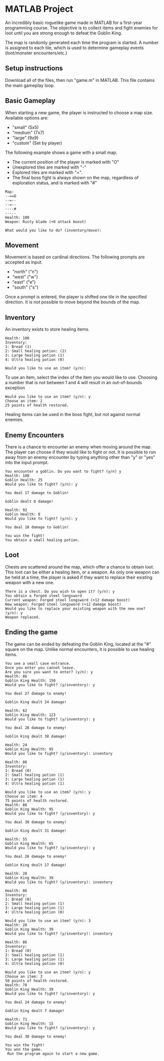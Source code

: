 # MATLAB Project

An incredibly basic roguelike game made in MATLAB for a first-year programming course. The objective is to collect items and fight enemies for loot until you are strong enough to defeat the Goblin King.

The map is randomly generated each time the program is started. A number is assigned to each tile, which is used to determine gameplay events (loot/monster encounters/etc.)

## Setup instructions

Download all of the files, then run "game.m" in MATLAB. This file contains the main gameplay loop.

## Basic Gameplay

When starting a new game, the player is instructed to choose a map size. Available options are:

* "small" (5x5)
* "medium" (7x7)
* "large" (9x9)
* "custom" (Set by player)


The following example shows a game with a small map. 

* The current position of the player is marked with "O"
* Unexplored tiles are marked with "-"
* Explored tiles are marked with "=".
* The final boss fight is always shown on the map, regardless of exploration status, and is marked with "#"

```
Map:
--==O
--=--
--=--
----#
-----
Health: 100
Weapon: Rusty blade (+0 attack boost)

What would you like to do? (inventory/move): 
```

## Movement

Movement is based on cardinal directions. The following prompts are accepted as input.

* "north" ("n")
* "west" ("w")
* "east" ("e")
* "south" ("s")

Once a prompt is entered, the player is shifted one tile in the specified direction. It is not possible to move beyond the bounds of the map.

## Inventory

An inventory exists to store healing items. 

```
Health: 100
Inventory:
1: Bread (1)
2: Small healing potion: (2)
3: Large healing potion (1)
4: Ultra healing potion (0)

Would you like to use an item? (y/n): 
```

To use an item, select the index of the item you would like to use. Choosing a number that is not between 1 and 4 will result in an out-of-bounds exception

```
Would you like to use an item? (y/n): y
Choose an item: 2
25 points of health restored.
```

Healing items can be used in the boss fight, but not against normal enemies.

## Enemy Encounters

There is a chance to encounter an enemy when moving around the map. The player can choose if they would like to fight or not. It is possible to run away from an enemy encounter by typing anything other than "y" or "yes" into the input prompt.

```
You encounter a goblin. Do you want to fight? (y/n) y
Health: 100
Goblin Health: 25
Would you like to fight? (y/n): y

You deal 17 damage to Goblin!

Goblin dealt 8 damage!

Health: 92
Goblin Health: 8
Would you like to fight? (y/n): y

You deal 18 damage to Goblin!

You win the fight!
You obtain a small healing potion.
```

## Loot

Chests are scattered around the map, which offer a chance to obtain loot. This loot can be either a healing item, or a weapon. As only one weapon can be held at a time, the player is asked if they want to replace their existing weapon with a new one.

```
There is a chest. Do you wish to open it? (y/n): y
You obtain a forged steel longsword 
Current weapon: Forged steel longsword (+12 damage boost)
New weapon: Forged steel longsword (+12 damage boost)
Would you like to replace your existing weapon with the new one? (y/n): y
Weapon replaced.
```

## Ending the game

The game can be ended by defeating the Goblin King, located at the "#" square on the map. Unlike normal encounters, it is possible to use healing items.

```
You see a small cave entrance.
Once you enter you cannot leave.
Are you sure you want to enter? (y/n): y
Health: 86
Goblin King Health: 150
Would you like to fight? (y/inventory): y

You deal 27 damage to enemy!

Goblin King dealt 24 damage!

Health: 62
Goblin King Health: 123
Would you like to fight? (y/inventory): y

You deal 28 damage to enemy!

Goblin King dealt 38 damage!

Health: 24
Goblin King Health: 95
Would you like to fight? (y/inventory): inventory

Health: 86
Inventory:
1: Bread (0)
2: Small healing potion (1)
3: Large healing potion (1)
4: Ultra healing potion (1)

Would you like to use an item? (y/n): y
Choose an item: 4
75 points of health restored.
Health: 86
Goblin King Health: 95
Would you like to fight? (y/inventory): y

You deal 30 damage to enemy!

Goblin King dealt 31 damage!

Health: 55
Goblin King Health: 65
Would you like to fight? (y/inventory): y

You deal 26 damage to enemy!

Goblin King dealt 27 damage!

Health: 28
Goblin King Health: 39
Would you like to fight? (y/inventory): inventory

Health: 86
Inventory:
1: Bread (0)
2: Small healing potion (1)
3: Large healing potion (1)
4: Ultra healing potion (0)

Would you like to use an item? (y/n): 3
Health: 28
Goblin King Health: 39
Would you like to fight? (y/inventory): inventory

Health: 86
Inventory:
1: Bread (0)
2: Small healing potion (1)
3: Large healing potion (1)
4: Ultra healing potion (0)

Would you like to use an item? (y/n): y
Choose an item: 3
50 points of health restored.
Health: 78
Goblin King Health: 39
Would you like to fight? (y/inventory): y

You deal 24 damage to enemy!

Goblin King dealt 7 damage!

Health: 71
Goblin King Health: 15
Would you like to fight? (y/inventory): y

You deal 30 damage to enemy!

You win the fight!
You won the game.
 Run the program again to start a new game.
```
